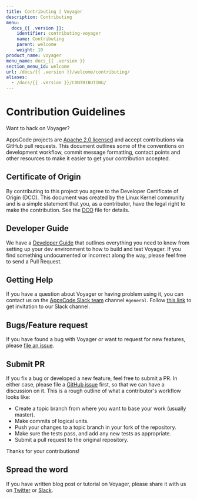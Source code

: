 ```yaml
---
title: Contributing | Voyager
description: Contributing
menu:
  docs_{{ .version }}:
    identifier: contributing-voyager
    name: Contributing
    parent: welcome
    weight: 10
product_name: voyager
menu_name: docs_{{ .version }}
section_menu_id: welcome
url: /docs/{{ .version }}/welcome/contributing/
aliases:
  - /docs/{{ .version }}/CONTRIBUTING/
---
```


# Contribution Guidelines
Want to hack on Voyager?

AppsCode projects are [Apache 2.0 licensed](https://github.com/voyagermesh/gateway-docs/blob/master/LICENSE) and accept contributions via
GitHub pull requests.  This document outlines some of the conventions on
development workflow, commit message formatting, contact points and other
resources to make it easier to get your contribution accepted.

## Certificate of Origin

By contributing to this project you agree to the Developer Certificate of
Origin (DCO). This document was created by the Linux Kernel community and is a
simple statement that you, as a contributor, have the legal right to make the
contribution. See the [DCO](https://github.com/voyagermesh/gateway-docs/blob/master/DCO) file for details.

## Developer Guide

We have a [Developer Guide](/docs/setup/developer-guide/overview.md) that outlines everything you need to know from setting up your
dev environment to how to build and test Voyager. If you find something undocumented or incorrect along the way,
please feel free to send a Pull Request.

## Getting Help

If you have a question about Voyager or having problem using it, you can contact us on the [AppsCode Slack team](https://appscode.slack.com/messages/C0XQFLGRM/details/) channel `#general`. Follow [this link](https://slack.appscode.com) to get invitation to our Slack channel.

## Bugs/Feature request

If you have found a bug with Voyager or want to request for new features, please [file an issue](https://github.com/voyagermesh/gateway-docs/issues/new).

## Submit PR

If you fix a bug or developed a new feature, feel free to submit a PR. In either case, please file a [GitHub issue](https://github.com/voyagermesh/gateway-docs/issues/new) first, so that we can have a discussion on it. This is a rough outline of what a contributor's workflow looks like:


- Create a topic branch from where you want to base your work (usually master).
- Make commits of logical units.
- Push your changes to a topic branch in your fork of the repository.
- Make sure the tests pass, and add any new tests as appropriate.
- Submit a pull request to the original repository.

Thanks for your contributions!

## Spread the word

If you have written blog post or tutorial on Voyager, please share it with us on [Twitter](https://twitter.com/AppsCodeHQ) or [Slack](https://slack.appscode.com).
